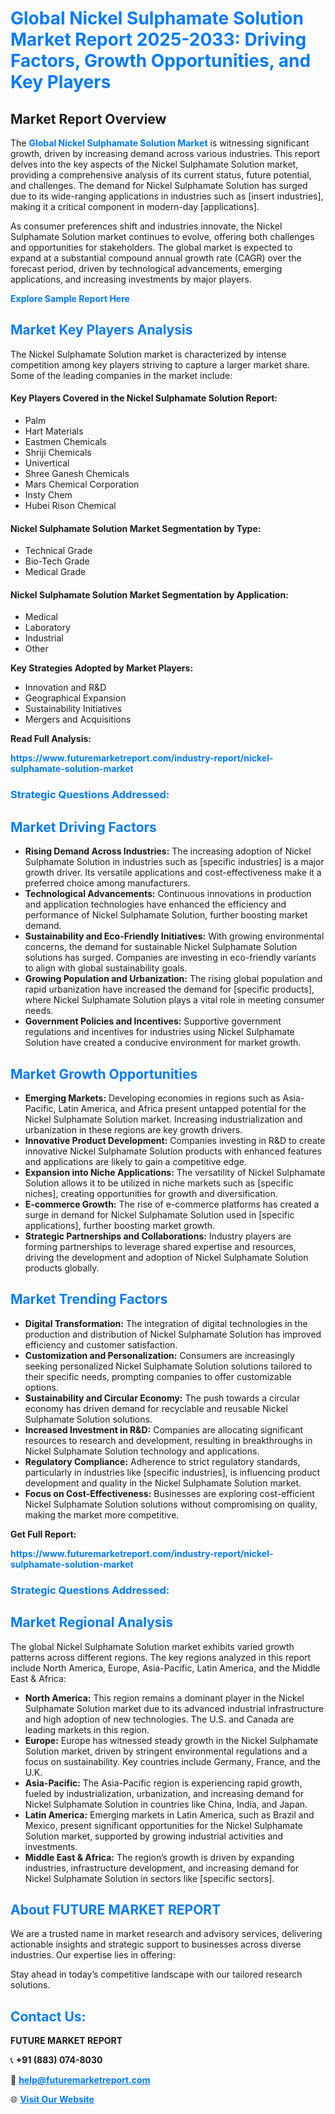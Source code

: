 <h1 style="color: #007BFF;">Global Nickel Sulphamate Solution Market Report 2025-2033: Driving Factors, Growth Opportunities, and Key Players</h1>

<section id="overview">
<h2>Market Report Overview</h2>
<p>The <a href="https://www.futuremarketreport.com/industry-report/nickel-sulphamate-solution-market" style="color: #007BFF; text-decoration: none;"><strong>Global Nickel Sulphamate Solution Market</strong></a> is witnessing significant growth, driven by increasing demand across various industries. This report delves into the key aspects of the Nickel Sulphamate Solution market, providing a comprehensive analysis of its current status, future potential, and challenges. The demand for Nickel Sulphamate Solution has surged due to its wide-ranging applications in industries such as [insert industries], making it a critical component in modern-day [applications].</p>
<p>As consumer preferences shift and industries innovate, the Nickel Sulphamate Solution market continues to evolve, offering both challenges and opportunities for stakeholders. The global market is expected to expand at a substantial compound annual growth rate (CAGR) over the forecast period, driven by technological advancements, emerging applications, and increasing investments by major players.</p>
</section>

<section id="overview">
<p><a href="https://www.futuremarketreport.com/request-sample/reportId=90553" style="color: #007BFF; text-decoration: none;"><strong>Explore Sample Report Here</strong></a></p>
</section>

<section id="key-players">
<h2 style="color: #007BFF;">Market Key Players Analysis</h2>
<p>The Nickel Sulphamate Solution market is characterized by intense competition among key players striving to capture a larger market share. Some of the leading companies in the market include:</p>
<h4>Key Players Covered in the Nickel Sulphamate Solution Report:</h4>
<ul><li>Palm</li><li>Hart Materials</li><li>Eastmen Chemicals</li><li>Shriji Chemicals</li><li>Univertical</li><li>Shree Ganesh Chemicals</li><li>Mars Chemical Corporation</li><li>Insty Chem</li><li>Hubei Rison Chemical</li></ul>
<h4>Nickel Sulphamate Solution Market Segmentation by Type:</h4>
<ul><li>Technical Grade</li><li>Bio-Tech Grade</li><li>Medical Grade</li></ul>

<h4>Nickel Sulphamate Solution Market Segmentation by Application:</h4>
<ul><li>Medical</li><li>Laboratory</li><li>Industrial</li><li>Other</li></ul>
<p><strong>Key Strategies Adopted by Market Players:</strong></p>
<ul>
<li>Innovation and R&D</li>
<li>Geographical Expansion</li>
<li>Sustainability Initiatives</li>
<li>Mergers and Acquisitions</li>
</ul>
</section>

<section>
<p><strong>Read Full Analysis: </strong></p><a href="https://www.futuremarketreport.com/industry-report/nickel-sulphamate-solution-market" style="color: #007BFF; text-decoration: none;"><strong>https://www.futuremarketreport.com/industry-report/nickel-sulphamate-solution-market</strong></a>
<h3 style="color: #007BFF;">Strategic Questions Addressed:</h3>
</section>

<section id="driving-factors">
<h2 style="color: #007BFF;">Market Driving Factors</h2>
<ul>
<li><strong>Rising Demand Across Industries:</strong> The increasing adoption of Nickel Sulphamate Solution in industries such as [specific industries] is a major growth driver. Its versatile applications and cost-effectiveness make it a preferred choice among manufacturers.</li>
<li><strong>Technological Advancements:</strong> Continuous innovations in production and application technologies have enhanced the efficiency and performance of Nickel Sulphamate Solution, further boosting market demand.</li>
<li><strong>Sustainability and Eco-Friendly Initiatives:</strong> With growing environmental concerns, the demand for sustainable Nickel Sulphamate Solution solutions has surged. Companies are investing in eco-friendly variants to align with global sustainability goals.</li>
<li><strong>Growing Population and Urbanization:</strong> The rising global population and rapid urbanization have increased the demand for [specific products], where Nickel Sulphamate Solution plays a vital role in meeting consumer needs.</li>
<li><strong>Government Policies and Incentives:</strong> Supportive government regulations and incentives for industries using Nickel Sulphamate Solution have created a conducive environment for market growth.</li>
</ul>
</section>

<section id="growth-opportunities">
<h2 style="color: #007BFF;">Market Growth Opportunities</h2>
<ul>
<li><strong>Emerging Markets:</strong> Developing economies in regions such as Asia-Pacific, Latin America, and Africa present untapped potential for the Nickel Sulphamate Solution market. Increasing industrialization and urbanization in these regions are key growth drivers.</li>
<li><strong>Innovative Product Development:</strong> Companies investing in R&D to create innovative Nickel Sulphamate Solution products with enhanced features and applications are likely to gain a competitive edge.</li>
<li><strong>Expansion into Niche Applications:</strong> The versatility of Nickel Sulphamate Solution allows it to be utilized in niche markets such as [specific niches], creating opportunities for growth and diversification.</li>
<li><strong>E-commerce Growth:</strong> The rise of e-commerce platforms has created a surge in demand for Nickel Sulphamate Solution used in [specific applications], further boosting market growth.</li>
<li><strong>Strategic Partnerships and Collaborations:</strong> Industry players are forming partnerships to leverage shared expertise and resources, driving the development and adoption of Nickel Sulphamate Solution products globally.</li>
</ul>
</section>

<section id="trending-factors">
<h2 style="color: #007BFF;">Market Trending Factors</h2>
<ul>
<li><strong>Digital Transformation:</strong> The integration of digital technologies in the production and distribution of Nickel Sulphamate Solution has improved efficiency and customer satisfaction.</li>
<li><strong>Customization and Personalization:</strong> Consumers are increasingly seeking personalized Nickel Sulphamate Solution solutions tailored to their specific needs, prompting companies to offer customizable options.</li>
<li><strong>Sustainability and Circular Economy:</strong> The push towards a circular economy has driven demand for recyclable and reusable Nickel Sulphamate Solution solutions.</li>
<li><strong>Increased Investment in R&D:</strong> Companies are allocating significant resources to research and development, resulting in breakthroughs in Nickel Sulphamate Solution technology and applications.</li>
<li><strong>Regulatory Compliance:</strong> Adherence to strict regulatory standards, particularly in industries like [specific industries], is influencing product development and quality in the Nickel Sulphamate Solution market.</li>
<li><strong>Focus on Cost-Effectiveness:</strong> Businesses are exploring cost-efficient Nickel Sulphamate Solution solutions without compromising on quality, making the market more competitive.</li>
</ul>
</section>

<section>
<p><strong>Get Full Report: </strong></p><a href="https://www.futuremarketreport.com/industry-report/nickel-sulphamate-solution-market" style="color: #007BFF; text-decoration: none;"><strong>https://www.futuremarketreport.com/industry-report/nickel-sulphamate-solution-market</strong></a>
<h3 style="color: #007BFF;">Strategic Questions Addressed:</h3>
</section>


<section id="regional-analysis">
<h2 style="color: #007BFF;">Market Regional Analysis</h2>
<p>The global Nickel Sulphamate Solution market exhibits varied growth patterns across different regions. The key regions analyzed in this report include North America, Europe, Asia-Pacific, Latin America, and the Middle East & Africa:</p>
<ul>
<li><strong>North America:</strong> This region remains a dominant player in the Nickel Sulphamate Solution market due to its advanced industrial infrastructure and high adoption of new technologies. The U.S. and Canada are leading markets in this region.</li>
<li><strong>Europe:</strong> Europe has witnessed steady growth in the Nickel Sulphamate Solution market, driven by stringent environmental regulations and a focus on sustainability. Key countries include Germany, France, and the U.K.</li>
<li><strong>Asia-Pacific:</strong> The Asia-Pacific region is experiencing rapid growth, fueled by industrialization, urbanization, and increasing demand for Nickel Sulphamate Solution in countries like China, India, and Japan.</li>
<li><strong>Latin America:</strong> Emerging markets in Latin America, such as Brazil and Mexico, present significant opportunities for the Nickel Sulphamate Solution market, supported by growing industrial activities and investments.</li>
<li><strong>Middle East & Africa:</strong> The region’s growth is driven by expanding industries, infrastructure development, and increasing demand for Nickel Sulphamate Solution in sectors like [specific sectors].</li>
</ul>
</section>

<footer>
<h2 style="color: #007BFF;">About FUTURE MARKET REPORT</h2>
<p>We are a trusted name in market research and advisory services, delivering actionable insights and strategic support to businesses across diverse industries. Our expertise lies in offering:</p>

<p>Stay ahead in today’s competitive landscape with our tailored research solutions.</p>

<h2 style="color: #007BFF;">Contact Us:</h2>
<p><strong>FUTURE MARKET REPORT</strong></p>
<p>📞 <strong>+91 (883) 074-8030</strong></p>
<p>📧 <strong><a href="mailto:help@futuremarketreport.com" style="color: #007BFF;">help@futuremarketreport.com</a></strong></p>
<p>🌐 <strong><a href="https://www.futuremarketreport.com/" style="color: #007BFF;">Visit Our Website</a></strong></p>
</footer>